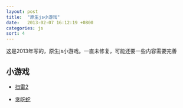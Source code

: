 ```yaml
---
layout: post
title:  "原生js小游戏"
date:   2013-02-07 16:12:19 +0800
categories: js
sort: 4
---
```


这是2013年写的，原生js小游戏。一直未修复，可能还要一些内容需要完善

## 小游戏

- [扫雷2](/widget/jsGame/minesweepergame/MinesweeperGame.html)

- [贪吃蛇](/widget/jsGame/snakegame/JSSnakeGame.html) 
